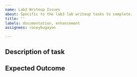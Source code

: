 ```yaml
---
name: Lab3 Writeup Issues
about: Specific to the lab3 lab writeup tasks to complete.
title: ''
labels: documentation, enhancement
assignees: roseybugayon

---
```


## Description of task

## Expected Outcome
